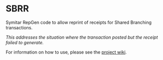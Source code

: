# SBRR
Symitar RepGen code to allow reprint of receipts for Shared Branching transactions. 

_This addresses the situation where the transaction posted but the receipt failed to generate._

For information on how to use, please see the [project wiki](https://github.com/SoundCU/SBRR/wiki).
